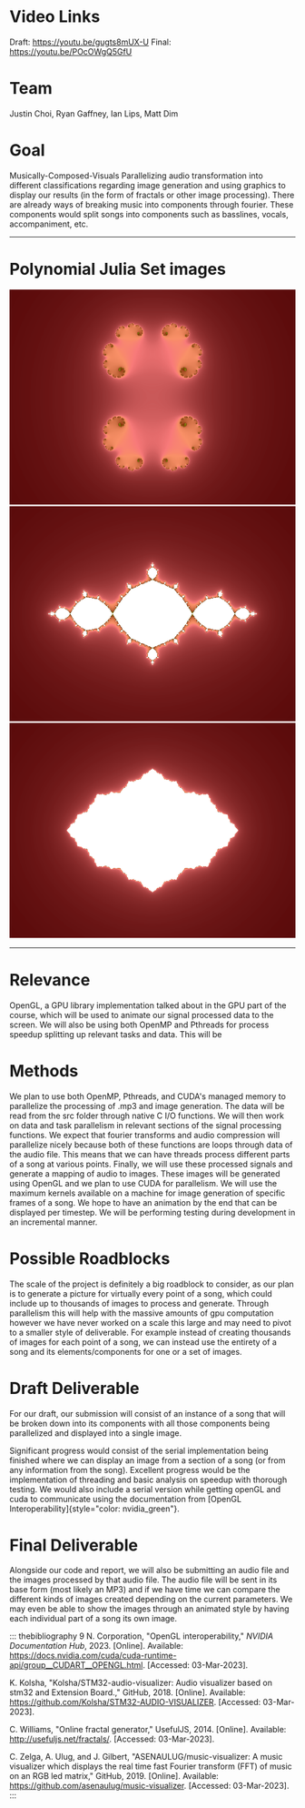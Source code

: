 # Video Links
Draft: https://youtu.be/gugts8mUX-U
Final: https://youtu.be/POcOWgQ5GfU


# Team

Justin Choi, Ryan Gaffney, Ian Lips, Matt Dim

# Goal

Musically-Composed-Visuals Parallelizing audio transformation into
different classifications regarding image generation and using graphics
to display our results (in the form of fractals or other image
processing). There are already ways of breaking music into components
through fourier. These components would split songs into components such
as basslines, vocals, accompaniment, etc.

  ---------------------------- ---------------------------- ---------------------------- -- -- --
# Polynomial Julia Set images
  ![image](/Latex/imgs/image1.png)    ![image](/Latex/imgs/image2.png)   ![image](/Latex/imgs/image3.png)        
  ---------------------------- ---------------------------- ---------------------------- -- -- --

# Relevance

OpenGL, a GPU library implementation talked about in the GPU part of the
course, which will be used to animate our signal processed data to the
screen. We will also be using both OpenMP and Pthreads for process
speedup splitting up relevant tasks and data. This will be

# Methods

We plan to use both OpenMP, Pthreads, and CUDA's managed memory to
parallelize the processing of .mp3 and image generation. The data will
be read from the src folder through native C I/O functions. We will then
work on data and task parallelism in relevant sections of the signal
processing functions. We expect that fourier transforms and audio
compression will parallelize nicely because both of these functions are
loops through data of the audio file. This means that we can have
threads process different parts of a song at various points. Finally, we
will use these processed signals and generate a mapping of audio to
images. These images will be generated using OpenGL and we plan to use
CUDA for parallelism. We will use the maximum kernels available on a
machine for image generation of specific frames of a song. We hope to
have an animation by the end that can be displayed per timestep. We will
be performing testing during development in an incremental manner.

# Possible Roadblocks

The scale of the project is definitely a big roadblock to consider, as
our plan is to generate a picture for virtually every point of a song,
which could include up to thousands of images to process and generate.
Through parallelism this will help with the massive amounts of gpu
computation however we have never worked on a scale this large and may
need to pivot to a smaller style of deliverable. For example instead of
creating thousands of images for each point of a song, we can instead
use the entirety of a song and its elements/components for one or a set
of images.

# Draft Deliverable

For our draft, our submission will consist of an instance of a song that
will be broken down into its components with all those components being
parallelized and displayed into a single image.

Significant progress would consist of the serial implementation being
finished where we can display an image from a section of a song (or from
any information from the song). Excellent progress would be the
implementation of threading and basic analysis on speedup with thorough
testing. We would also include a serial version while getting openGL and
cuda to communicate using the documentation from [OpenGL
Interoperability]{style="color: nvidia_green"}.

# Final Deliverable

Alongside our code and report, we will also be submitting an audio file
and the images processed by that audio file. The audio file will be sent
in its base form (most likely an MP3) and if we have time we can compare
the different kinds of images created depending on the current
parameters. We may even be able to show the images through an animated
style by having each individual part of a song its own image.

::: thebibliography
9 N. Corporation, "OpenGL interoperability," *NVIDIA Documentation Hub*,
2023. \[Online\]. Available:
<https://docs.nvidia.com/cuda/cuda-runtime-api/group__CUDART__OPENGL.html>.
\[Accessed: 03-Mar-2023\].

K. Kolsha, "Kolsha/STM32-audio-visualizer: Audio visualizer based on
stm32 and Extension Board.," GitHub, 2018. \[Online\]. Available:
<https://github.com/Kolsha/STM32-AUDIO-VISUALIZER>. \[Accessed:
03-Mar-2023\].

C. Williams, "Online fractal generator," UsefulJS, 2014. \[Online\].
Available: <http://usefuljs.net/fractals/>. \[Accessed: 03-Mar-2023\].

C. Zelga, A. Ulug, and J. Gilbert, "ASENAULUG/music-visualizer: A music
visualizer which displays the real time fast Fourier transform (FFT) of
music on an RGB led matrix," GitHub, 2019. \[Online\]. Available:
<https://github.com/asenaulug/music-visualizer>. \[Accessed:
03-Mar-2023\].
:::
